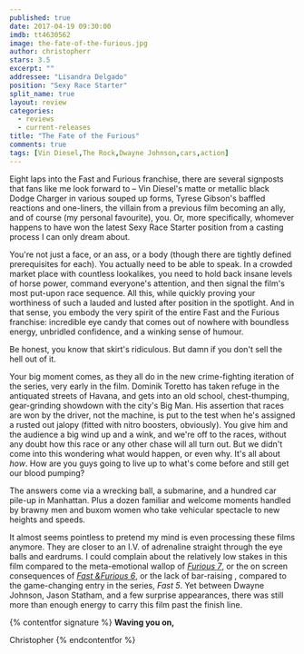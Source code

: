 ```yaml
---
published: true
date: 2017-04-19 09:30:00
imdb: tt4630562
image: the-fate-of-the-furious.jpg
author: christopherr
stars: 3.5
excerpt: ""
addressee: "Lisandra Delgado"
position: "Sexy Race Starter"
split_name: true
layout: review
categories: 
  - reviews
  - current-releases
title: "The Fate of the Furious"
comments: true
tags: [Vin Diesel,The Rock,Dwayne Johnson,cars,action]
---
```

Eight laps into the Fast and Furious franchise, there are several signposts that fans like me look forward to – Vin Diesel&#39;s matte or metallic black Dodge Charger in various souped up forms, Tyrese Gibson&#39;s baffled reactions and one-liners, the villain from a previous film becoming an ally, and of course (my personal favourite), you. Or, more specifically, whomever happens to have won the latest Sexy Race Starter position from a casting process I can only dream about.

You&#39;re not just a face, or an ass, or a body (though there are tightly defined prerequisites for each). You actually need to be able to speak. In a crowded market place with countless lookalikes, you need to hold back insane levels of horse power, command everyone&#39;s attention, and then signal the film&#39;s most put-upon race sequence. All this, while quickly proving your worthiness of such a lauded and lusted after position in the spotlight. And in that sense, you embody the very spirit of the entire Fast and the Furious franchise: incredible eye candy that comes out of nowhere with boundless energy, unbridled confidence, and a winking sense of humour.

Be honest, you know that skirt&#39;s ridiculous. But damn if you don&#39;t sell the hell out of it.

Your big moment comes, as they all do in the new crime-fighting iteration of the series, very early in the film. Dominik Toretto has taken refuge in the antiquated streets of Havana, and gets into an old school, chest-thumping, gear-grinding showdown with the city&#39;s Big Man. His assertion that races are won by the driver, not the machine, is put to the test when he&#39;s assigned a rusted out jalopy (fitted with nitro boosters, obviously). You give him and the audience a big wind up and a wink, and we&#39;re off to the races, without any doubt how this race or any other chase will all turn out. But we didn&#39;t come into this wondering what would happen, or even why.  It&#39;s all about _how_. How are you guys going to live up to what&#39;s come before and still get our blood pumping?

The answers come via a wrecking ball, a submarine, and a hundred car pile-up in Manhattan. Plus a dozen familiar and welcome moments handled by brawny men and buxom women who take vehicular spectacle to new heights and speeds.

It almost seems pointless to pretend my mind is even processing these films anymore. They are closer to an I.V. of adrenaline straight through the eye balls and eardrums. I could complain about the relatively low stakes in this film compared to the meta-emotional wallop of [_Furious 7_](http://www.dearcastandcrew.com/content/2015/4/7/furious-7.html), or the on screen consequences of [_Fast &amp;Furious 6_](http://www.dearcastandcrew.com/content/2013/5/27/fast-furious-6.html), or the lack of bar-raising , compared to the game-changing entry in the series, _Fast 5_. Yet between Dwayne Johnson, Jason Statham, and a few surprise appearances, there was still more than enough energy to carry this film past the finish line.

{% contentfor signature %}
**Waving you on,**

Christopher
{% endcontentfor %}